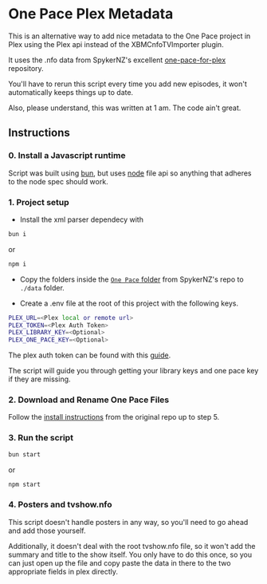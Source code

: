 # One Pace Plex Metadata

This is an alternative way to add nice metadata to the One Pace project in Plex using the Plex api instead of the XBMCnfoTVImporter plugin.

It uses the .nfo data from SpykerNZ's excellent [one-pace-for-plex](https://github.com/SpykerNZ/one-pace-for-plex?tab=readme-ov-file) repository.

You'll have to rerun this script every time you add new episodes, it won't automatically keeps things up to date.

Also, please understand, this was written at 1 am.  The code ain't great.

## Instructions

### 0. Install a Javascript runtime

Script was built using [bun](https://bun.sh), but uses [node](https://nodejs.org) file api so anything that adheres to the node spec should work.

### 1. Project setup

- Install the xml parser dependecy with
```bash
bun i
```
or
```bash
npm i
```

- Copy the folders inside the [`One Pace` folder](https://github.com/SpykerNZ/one-pace-for-plex/tree/main/One%20Pace) from SpykerNZ's repo to `./data` folder.

- Create a .env file at the root of this project with the following keys.
``` bash
PLEX_URL=<Plex local or remote url>
PLEX_TOKEN=<Plex Auth Token>
PLEX_LIBRARY_KEY=<Optional>
PLEX_ONE_PACE_KEY=<Optional>
```
The plex auth token can be found with this [guide](https://support.plex.tv/articles/204059436-finding-an-authentication-token-x-plex-token/).

The script will guide you through getting your library keys and one pace key if they are missing.

### 2. Download and Rename One Pace Files

Follow the [install instructions](https://github.com/SpykerNZ/one-pace-for-plex/tree/main#install-instructions) from the original repo up to step 5.

### 3. Run the script
```bash
bun start
```
or
```bash
npm start
```

### 4. Posters and tvshow.nfo
This script doesn't handle posters in any way, so you'll need to go ahead and add those yourself.

Additionally, it doesn't deal with the root tvshow.nfo file, so it won't add the summary and title to the show itself.
You only have to do this once, so you can just open up the file and copy paste the data in there to the two appropriate fields in plex directly.
